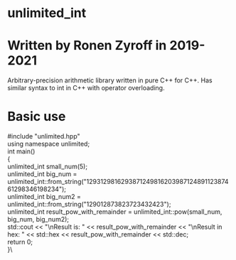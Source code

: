 # unlimited_int
# Written by Ronen Zyroff in 2019-2021
Arbitrary-precision arithmetic library written in pure C++ for C++. Has similar syntax to int in C++ with operator overloading.
# Basic use
#include "unlimited.hpp"\
using namespace unlimited;\
int main()\
{\
unlimited_int small_num(5);\
unlimited_int big_num = unlimited_int::from_string("129312981629387124981620398712489112387461298346198234");\
unlimited_int big_num2 = unlimited_int::from_string("129012873823723432423");\
unlimited_int result_pow_with_remainder = unlimited_int::pow(small_num, big_num, big_num2);\
std::cout << "\nResult is: " << result_pow_with_remainder << "\nResult in hex: " << std::hex << result_pow_with_remainder << std::dec;\
return 0;\
}\
